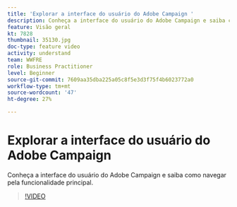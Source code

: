 ```yaml
---
title: 'Explorar a interface do usuário do Adobe Campaign '
description: Conheça a interface do usuário do Adobe Campaign e saiba como navegar pela funcionalidade principal.
feature: Visão geral
kt: 7828
thumbnail: 35130.jpg
doc-type: feature video
activity: understand
team: WWFRE
role: Business Practitioner
level: Beginner
source-git-commit: 7609aa35dba225a05c8f5e3d3f75f4b6023772a0
workflow-type: tm+mt
source-wordcount: '47'
ht-degree: 27%

---
```


# Explorar a interface do usuário do Adobe Campaign 

Conheça a interface do usuário do Adobe Campaign e saiba como navegar pela funcionalidade principal.

>[!VIDEO](https://video.tv.adobe.com/v/35130?quality=12)
